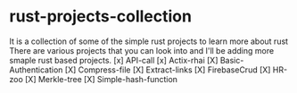 # rust-projects-collection
It is a collection of some of the simple rust projects to learn more about rust
There are various projects that you can look into and I'll be adding more smaple rust based projects.
[x] API-call
[x] Actix-rhai
[X] Basic-Authentication
[X] Compress-file
[X] Extract-links
[X] FirebaseCrud
[X] HR-zoo
[X] Merkle-tree
[X] Simple-hash-function
